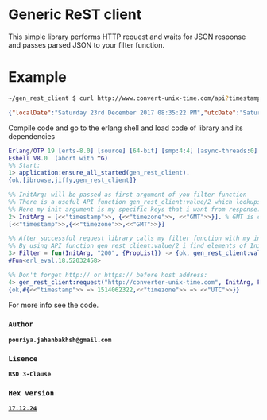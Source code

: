 # Generic ReST client
This simple library performs HTTP request and waits for JSON response and passes parsed JSON to your filter function.

# Example
```sh
~/gen_rest_client $ curl http://www.convert-unix-time.com/api?timestamp=now
```
```json
{"localDate":"Saturday 23rd December 2017 08:35:22 PM","utcDate":"Saturday 23rd December 2017 08:35:22 PM","format":"l jS F Y h:i:s A","returnType":"json","timestamp":1514061322,"timezone":"UTC","daylightSavingTime":false,"url":"http:\/\/www.convert-unix-time.com?t=1514061322"}
``` 

Compile code and go to the erlang shell and load code of library and its dependencies
```erlang
Erlang/OTP 19 [erts-8.0] [source] [64-bit] [smp:4:4] [async-threads:0] [hipe] [kernel-poll:false]
Eshell V8.0  (abort with ^G)
%% Start:
1> application:ensure_all_started(gen_rest_client).
{ok,[ibrowse,jiffy,gen_rest_client]}

%% InitArg: will be passed as first argument of you filter function
%% There is a useful API function gen_rest_client:value/2 which lookups specific keys from a JSON object.
%% Here my init argument is my specific keys that i want from response. I will use valu/2 function in filter function
2> InitArg = [<<"timestamp">>, {<<"timezone">>, <<"GMT">>}]. % GMT is default value
[<<"timestamp">>,{<<"timezone">>,<<"GMT">>}]

%% After successful request library calls my filter function with my init argument, HTTP status code "200" and parsed JSON.
%% By using API function gen_rest_client:value/2 i find elements of InitArg in PropList. You can write your own filter.
3> Filter = fun(InitArg, "200", {PropList}) -> {ok, gen_rest_client:value(InitArg, PropList)} end.
#Fun<erl_eval.18.52032458>

%% Don't forget http:// or https:// before host address:
4> gen_rest_client:request("http://converter-unix-time.com", InitArg, Filter, "/api?timestamp=now", get_timestamp).
{ok,#{<<"timestamp">> => 1514062322,<<"timezone">> => <<"UTC">>}}
```

For more info see the code.

### `Author`
**`pouriya.jahanbakhsh@gmail.com`**

### `Lisence`
**`BSD 3-Clause`**

### `Hex version`
[**`17.12.24`**](https://hex.pm/packages/gen_rest_client)

